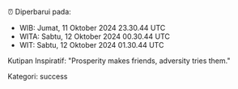 ⏰ Diperbarui pada:
- WIB: Jumat, 11 Oktober 2024 23.30.44 UTC
- WITA: Sabtu, 12 Oktober 2024 00.30.44 UTC
- WIT: Sabtu, 12 Oktober 2024 01.30.44 UTC

Kutipan Inspiratif:
"Prosperity makes friends, adversity tries them."


Kategori: success


